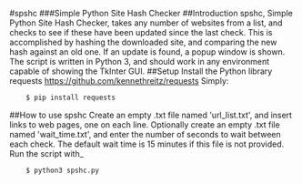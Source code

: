 ﻿#spshc
###Simple Python Site Hash Checker
##Introduction
spshc, Simple Python Site Hash Checker, takes any number of websites from a list, and checks to see if these have been updated since the last check. This is accomplished by hashing the downloaded site, and comparing the new hash against an old one. If an update is found, a popup window is shown.
The script is written in Python 3, and should work in any environment capable of showing the TkInter GUI.
##Setup
Install the Python library requests <https://github.com/kennethreitz/requests>
Simply:
``` bash
    $ pip install requests
``` 
##How to use spshc
Create an empty .txt file named 'url_list.txt', and insert links to web pages, one on each line.
Optionally create an empty .txt file named 'wait_time.txt', and enter the number of seconds to wait between each check. The default wait time is 15 minutes if this file is not provided.
Run the script with_
``` bash
    $ python3 spshc.py
```
 